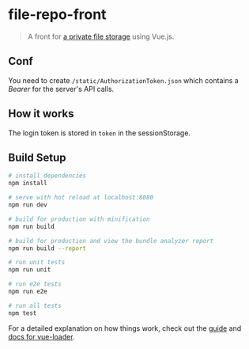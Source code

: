 # file-repo-front

> A front for [a private file storage](https://github.com/aimadtakhtoukh/filerepo) using Vue.js.

## Conf

You need to create `/static/AuthorizationToken.json` which contains a *Bearer* for the server's API calls.

## How it works

The login token is stored in `token` in the sessionStorage.

## Build Setup

``` bash
# install dependencies
npm install

# serve with hot reload at localhost:8080
npm run dev

# build for production with minification
npm run build

# build for production and view the bundle analyzer report
npm run build --report

# run unit tests
npm run unit

# run e2e tests
npm run e2e

# run all tests
npm test
```

For a detailed explanation on how things work, check out the [guide](http://vuejs-templates.github.io/webpack/) and [docs for vue-loader](http://vuejs.github.io/vue-loader).
